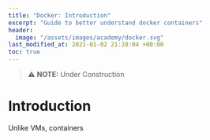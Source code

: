 ```yaml
---
title: "Docker: Introduction"
excerpt: "Guide to better understand docker containers"
header:
  image: "/assets/images/academy/docker.svg"
last_modified_at: 2021-01-02 21:28:04 +00:00
toc: true
---
```


> :warning: **NOTE:** Under Construction

# Introduction

Unlike VMs, containers
